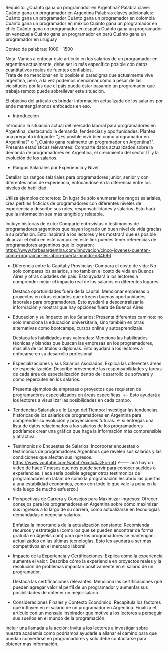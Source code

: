 Requisito: ¿Cuánto gana un programador en Argentina?
Palabra clave: Cuánto gana un programador en Argentina
Palabras claves adicionales: 
Cuánto gana un programador
Cuánto gana un programador en colombia 
Cuánto gana un programador en méxico
Cuánto gana un programador en chile 
Cuánto gana un programador en españa
Cuánto gana un programador en venezuela
Cuánto gana un programador en perú
Cuánto gana un programador en uruguay


Conteo de palabras: 1000 - 1500

Nota: Vamos a enfocar este artículo en los salarios de un programador en argentina actualmente, debe ser lo más específico posible con datos cuantitativos reales de fuentes confiables,  
Trata de no mencionar en lo posible el paradigma que actualmente vive argentina,  pero, a la vez podemos mencionar cómo a pesar de las vicisitudes por las que el país pueda estar pasando un programador que trabaja remoto puede sobrellevar esta situación.  

El objetivo del artículo es brindar información actualizada de los salarios por ende mantengámonos enfocados en eso.  


- Introducción 

Introducir la situación actual del mercado laboral para programadores en Argentina, destacando la demanda, tendencias y oportunidades.
  Plantea una pregunta intrigante: "¿Es posible vivir bien como programador en Argentina?" o "¿Cuánto gana realmente un programador en Argentina?". 
  Presenta estadísticas relevantes: Comparte datos actualizados sobre la demanda de programadores en Argentina, el crecimiento del sector IT y la evolución de los salarios.


- Rangos Salariales por Experiencia y Nivel:
  
Detallar los rangos salariales para programadores junior, senior y con diferentes años de experiencia, enfocándose en la diferencia entre los niveles de habilidad.

  Utiliza ejemplos concretos: En lugar de sólo enumerar los rangos salariales, crea perfiles ficticios de programadores con diferentes niveles de experiencia y describe sus roles, responsabilidades y salarios. Esto hará que la información sea más tangible y relatable.

  Incluye historias de éxito: Comparte entrevistas o testimonios de programadores argentinos que hayan logrado un buen nivel de vida gracias a su profesión. Esto inspirará a los lectores y les mostrará que es posible alcanzar el éxito en este campo. 
   en este link puedes tener referencias de programadores argentinos que lo lograron: https://www.forbesargentina.com/innovacion/cinco-jovenes-cuentan-como-programar-les-abrio-puerta-mundo-n34696

- Diferencia entre la Capital y Provincias:
  Compara el costo de vida: No solo compares los salarios, sino también el costo de vida en Buenos Aires y otras ciudades del país. Esto ayudará a los lectores a comprender mejor el impacto real de los salarios en diferentes lugares.
  
  Destaca oportunidades fuera de la capital: Mencionar empresas o proyectos en otras ciudades que ofrecen buenas oportunidades laborales para programadores. Esto ayudará a descentralizar la información y mostrar que hay opciones fuera   de Buenos Aires.

- Educación y su Impacto en los Salarios:
  Presenta diferentes caminos: no solo menciona la educación universitaria, sino también en otras alternativas como bootcamps, cursos online y autoaprendizaje. 

  Destaca las habilidades más valoradas: Menciona las habilidades técnicas y blandas que buscan las empresas en los programadores, más allá de los títulos o diplomas. Esto ayudará a los lectores a enfocarse en su desarrollo profesional.

- Especializaciones y sus Salarios Asociados:
  Explica las diferentes áreas de especialización: Describe brevemente las responsabilidades y tareas de cada área de especialización dentro del desarrollo de software y cómo repercuten en los salarios.

  Presenta ejemplos de empresas o proyectos que requieren de programadores especializados en áreas específicas. <-- Esto ayudará a los lectores a visualizar las posibilidades en cada campo.

- Tendencias Salariales a lo Largo del Tiempo:
Investigar las tendencias históricas de los salarios de programadores en Argentina para comprender su evolución y proyecciones futuras. <- si entregas una lista de datos relacionados a los salarios de los programadores podríamos crear una gráfica que haga la información más  comprensible y atractiva.


- Testimonios o Encuestas de Salarios:
Incorporar encuestas o testimonios de programadores Argentinos que revelen sus salarios y las condiciones que afectan sus ingresos.
https://www.youtube.com/watch?v=olu4JzEc-mU   <--- acá hay un video de hace 7 meses que nos puede servir para conocer sueldos o experiencias.
( acá sería posible agregar otros testimonios de programadores en latam de cómo la programación les abrió las puertas a una estabilidad económica, como con todo lo que vale la pena en la vida luego de mucho esfuerzo.)

- Perspectivas de Carrera y Consejos para Maximizar Ingresos:
  Ofrecer consejos para los programadores en Argentina sobre cómo maximizar sus ingresos a lo largo de su carrera, como actualizarse en tecnologías demandadas o negociar salarios.

  Enfatiza la importancia de la actualización constante: Recomienda recursos y estrategias (como los que se pueden encontrar de forma gratuita en 4geeks.com) para que los programadores se mantengan actualizados en las últimas       tecnologías. Esto les ayudará a ser más competitivos en el mercado laboral.


- Impacto de la Experiencia y Certificaciones:
  Explica cómo la experiencia aumenta el valor: Describe cómo la experiencia en proyectos reales y la resolución de problemas impactan positivamente en el salario de un programador.
  
  Destaca las certificaciones relevantes: Menciona las certificaciones que pueden agregar valor al perfil de un programador y aumentar sus posibilidades de obtener un mejor salario.


- Consideraciones Finales y Contexto Económico:
  Recapitula los factores que influyen en el salario de un programador en Argentina.
  Finaliza el artículo con un mensaje inspirador que motive a los lectores a perseguir sus sueños en el mundo de la programación.

Incluir una llamada a la acción: Invita a los lectores a investigar sobre nuestra academia como podríamos ayudarle a allanar el camino para que puedan convertirse en programadores  y solo debe contactarse para obtener más información.
